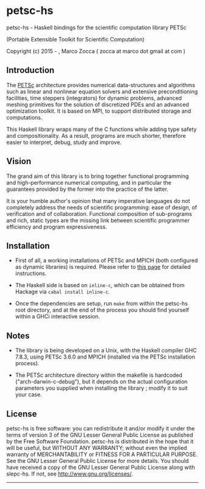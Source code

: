 # petsc-hs
petsc-hs - Haskell bindings for the scientific computation library PETSc

(Portable Extensible Toolkit for Scientific Computation)

Copyright (c) 2015 - , Marco Zocca ( zocca at marco dot gmail at com )



## Introduction

The [PETSc](http://www.mcs.anl.gov/petsc/) architecture provides numerical data-structures and algorithms such as linear and nonlinear equation solvers and extensive preconditioning facilities, time steppers (integrators) for dynamic problems, advanced meshing primitives for the solution of discretized PDEs and an advanced optimization toolkit. It is based on MPI, to support distributed storage and computations.

This Haskell library wraps many of the C functions while adding type safety and compositionality. As a result, programs are much shorter, therefore easier to interpret, debug, study and improve.


## Vision

The grand aim of this library is to bring together functional programming and high-performance numerical computing, and in particular the guarantees provided by the former into the practice of the latter.

It is your humble author's opinion that many imperative languages do not completely address the needs of scientific programming: ease of design, of verification and of collaboration. 
Functional composition of sub-programs and rich, static types are the missing link between scientific programmer efficiency and program expressiveness.
 




## Installation

* First of all, a working installations of PETSc and MPICH (both configured as dynamic libraries) is required. Please refer to [this page](http://www.mcs.anl.gov/petsc/documentation/installation.html) for detailed instructions.

* The Haskell side is based on `inline-c`, which can be obtained from Hackage via `cabal install inline-c`.

* Once the dependencies are setup, run `make` from within the petsc-hs root directory, and at the end of the process you should find yourself within a GHCi interactive session.




## Notes

* The library is being developed on a Unix, with the Haskell compiler GHC 7.8.3, using PETSc 3.6.0 and MPICH (installed via the PETSc installation process).

* The PETSc architecture directory within the makefile is hardcoded ("arch-darwin-c-debug"), but it depends on the actual configuration parameters you supplied when installing the library ; modify it to suit your case.





## License

petsc-hs is free software: you can redistribute it and/or modify it under the
terms of version 3 of the GNU Lesser General Public License as published by
the Free Software Foundation.
petsc-hs is distributed in the hope that it will be useful, but WITHOUT ANY
WARRANTY; without even the implied warranty of MERCHANTABILITY or FITNESS
FOR A PARTICULAR PURPOSE. See the GNU Lesser General Public License for
more details.
You should have received a copy of the GNU Lesser General Public License
along with slepc-hs. If not, see <http://www.gnu.org/licenses/>.
- - - - - - - - - - - - - - - - - - - - - - - - - - - - - - - - - - - - - -
